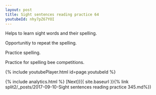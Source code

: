 ```yaml
---
layout: post
title: Sight sentences reading practice 64
youtubeId: nhy7pZ67YOI
---
```

 
 
Helps to learn sight words and their spelling.

Opportunitiy to repeat the spelling. 

Practice spelling. 
 
Practice for spelling bee competitions. 
 
{% include youtubePlayer.html id=page.youtubeId %}
 
 
{% include analytics.html %} 
[Next]({{ site.baseurl }}{% link  split2/_posts/2017-09-10-Sight sentences reading practice 345.md%})
 
